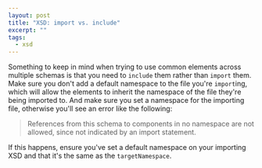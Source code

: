 ```yaml
---
layout: post
title: "XSD: import vs. include"
excerpt: ""
tags:
  - xsd
---
```

Something to keep in mind when trying to use common elements across multiple schemas is that you need to `include` them rather than `import` them. Make sure you don't add a default namespace to the file you're `import`ing, which will allow the elements to inherit the namespace of the file they're being imported to. And make sure you set a namespace for the importing file, otherwise you'll see an error like the following:

> References from this schema to components in no namespace are not allowed,
> since not indicated by an import statement.

If this happens, ensure you've set a default namespace on your importing XSD and that it's the same as the `targetNamespace`.
